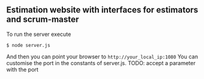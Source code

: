 ## Estimation website with interfaces for estimators and scrum-master


To run the server execute 

`$ node server.js`

And then you can point your browser to `http://your_local_ip:1080`
You can customise the port in the constants of server.js. TODO: accept a parameter with the port
